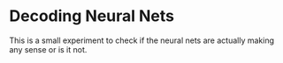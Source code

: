 # Decoding Neural Nets
This is a small experiment to check if the neural nets are actually making any sense or is it not.
